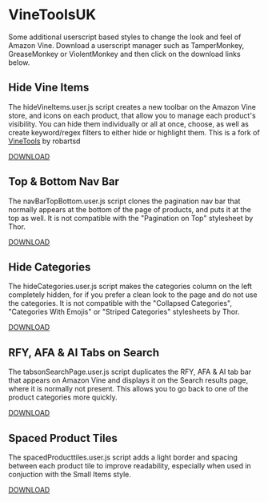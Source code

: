# VineToolsUK
Some additional userscript based styles to change the look and feel of Amazon Vine. Download a userscript manager such as TamperMonkey, GreaseMonkey or ViolentMonkey and then click on the download links below.


## Hide Vine Items
The hideVineItems.user.js script creates a new toolbar on the Amazon Vine store, and icons on each product, that allow you to manage each product's visibility. You can hide them individually or all at once, choose, as well as create keyword/regex filters to either hide or highlight them. This is a fork of [VineTools](https://github.com/robartsd/VineTools) by robartsd

[DOWNLOAD](http://raw.githubusercontent.com/MD2K23/VineToolsUK/master/hideVineItems.user.js)


## Top & Bottom Nav Bar
The navBarTopBottom.user.js script clones the pagination nav bar that normally appears at the bottom of the page of products, and puts it at the top as well. It is not compatible with the "Pagination on Top" stylesheet by Thor.

[DOWNLOAD](http://raw.githubusercontent.com/MD2K23/VineToolsUK/master/navBarTopBottom.user.js)


## Hide Categories
The hideCategories.user.js script makes the categories column on the left completely hidden, for if you prefer a clean look to the page and do not use the categories. It is not compatible with the "Collapsed Categories", "Categories With Emojis" or "Striped Categories" stylesheets by Thor.

[DOWNLOAD](http://raw.githubusercontent.com/MD2K23/VineToolsUK/master/hideCategories.user.js)


## RFY, AFA & AI Tabs on Search
The tabsonSearchPage.user.js script duplicates the RFY, AFA & AI tab bar that appears on Amazon Vine and displays it on the Search results page, where it is normally not present. This allows you to go back to one of the product categories more quickly.

[DOWNLOAD](http://raw.githubusercontent.com/MD2K23/VineToolsUK/master/tabsonSearchPage.user.js)


## Spaced Product Tiles
The spacedProducttiles.user.js script adds a light border and spacing between each product tile to improve readability, especially when used in conjuction with the Small Items style.

[DOWNLOAD](http://raw.githubusercontent.com/MD2K23/VineToolsUK/master/spacedProductTiles.user.js)